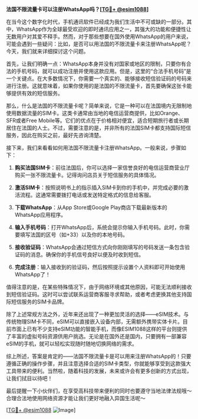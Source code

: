 **法国不限流量卡可以注册WhatsApp吗？[[TG💪+ @esim1088](https://t.me/s/esim1088)]**

在当今这个数字化时代，手机通讯软件已经成为我们生活中不可或缺的一部分。其中，WhatsApp作为全球最受欢迎的即时通讯应用之一，其强大的功能和便捷性让无数用户对其爱不释手。然而，对于那些想要在国外使用WhatsApp的用户来说，可能会遇到一些疑问：比如，是否可以用法国的不限流量卡来注册WhatsApp呢？今天，我们就来详细探讨这个问题。

首先，让我们明确一点：WhatsApp本身并没有对国家或地区的限制，只要你有合法的手机号码，就可以成功注册并使用这款应用。但是，这里的“合法手机号码”是一个关键点。在大多数情况下，你需要一个真实的、能够接收短信验证码的号码来进行注册。这就意味着，如果你使用的是法国的不限流量卡，首先要确保这张卡能够提供有效的短信服务。

那么，什么是法国的不限流量卡呢？简单来说，它是一种可以在法国境内无限制地使用数据流量的SIM卡。这类卡通常由当地的电信运营商提供，比如Orange、SFR或者Free Mobile等。它们的优点在于价格相对便宜，适合短期旅行者或长期居住在法国的人士。不过，需要注意的是，并非所有的法国SIM卡都支持国际短信服务，因此在购买之前，最好先咨询清楚。

接下来，我们来看看如何用法国不限流量卡注册WhatsApp。一般来说，步骤如下：

1. **购买法国SIM卡**：前往法国后，你可以选择一家信誉良好的电信运营商营业厅购买一张不限流量卡。记得询问店员关于短信服务的具体情况。
   
2. **激活SIM卡**：按照说明书上的指示插入SIM卡到你的手机中，并完成必要的激活流程。这通常需要拨打电话或发送特定格式的信息给客服。

3. **下载WhatsApp**：从App Store或Google Play商店下载最新版本的WhatsApp应用程序。

4. **输入手机号码**：打开WhatsApp后，系统会提示你输入手机号码。此时，你需要填写法国的区号（如+33）以及你的本地号码。

5. **接收验证码**：WhatsApp会通过短信方式向你刚刚填写的号码发送一条包含验证码的消息。确保你的手机信号良好以便及时收到短信。

6. **完成注册**：输入接收到的验证码，然后按照提示设置个人资料即可开始使用WhatsApp了！

值得注意的是，在某些特殊情况下，由于网络环境或其他原因，可能无法顺利接收到短信验证码。这时可以尝试联系运营商客服寻求帮助，或者考虑更换其他支持国际短信服务的SIM卡品牌。

除了上述常规方法之外，近年来还出现了一种更加灵活的选择——eSIM技术。与传统物理SIM卡不同，eSIM可以直接嵌入设备内部，无需额外携带实体卡片。目前市面上已有不少支持eSIM功能的智能手机，而像ESIM1088这样的平台则提供了丰富的虚拟号码资源供用户挑选。无论是在国外还是国内，只要拥有一部兼容eSIM的手机，就可以轻松实现随时随地切换网络的需求。

综上所述，答案是肯定的——法国不限流量卡是可以用来注册WhatsApp的！只要遵循正确的操作步骤，并且注意选择合适的SIM卡类型，你就能够享受到这款强大工具带来的便利。当然啦，随着科技的发展，未来或许会有更多创新的方式出现，让我们拭目以待吧！

最后提醒一下小伙伴们，在享受高科技带来便利的同时也要遵守当地法律法规哦～ 合理合法地使用网络资源才能让我们更好地融入异国生活呢～

[[TG💪+ @esim1088](https://t.me/s/esim1088) ![Image](https://i.postimg.cc/4NQfJmqS/Snipaste-2025-05-13-00-14-12.png)]
